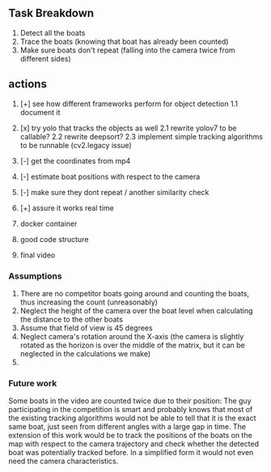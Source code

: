 ## Task Breakdown

1. Detect all the boats
2. Trace the boats (knowing that boat has already been counted)
3. Make sure boats don't repeat (falling into the camera twice from different sides)


## actions

1. [+] see how different frameworks perform for object detection
1.1 document it
2. [x] try yolo that tracks the objects as well
2.1 rewrite yolov7 to be callable?
2.2 rewrite deepsort?
2.3 implement simple tracking algorithms to be runnable (cv2.legacy issue)

3. [-] get the coordinates from mp4
4. [-] estimate boat positions with respect to the camera
5. [-] make sure they dont repeat / another similarity check
6. [+] assure it works real time
7. docker container
8. good code structure
9. final video

### Assumptions

1. There are no competitor boats going around and counting the boats, thus increasing the count (unreasonably)
2. Neglect the height of the camera over the boat level when calculating the distance to the other boats
3. Assume that field of view is 45 degrees
4. Neglect camera's rotation around the X-axis (the camera is slightly rotated as the horizon is over the middle of the matrix, but it can be neglected in the calculations we make)
5. 

### Future work

Some boats in the video are counted twice due to their position: <illustration>
The guy participating in the competition is smart and probably knows that most of the existing tracking algorithms would not 
be able to tell that it is the exact same boat, just seen from different angles with a large gap in time. The extension of
this work would be to track the positions of the boats on the map with respect to the camera trajectory and check whether
the detected boat was potentially tracked before. <illustration> In a simplified form it would not even need the camera characteristics.